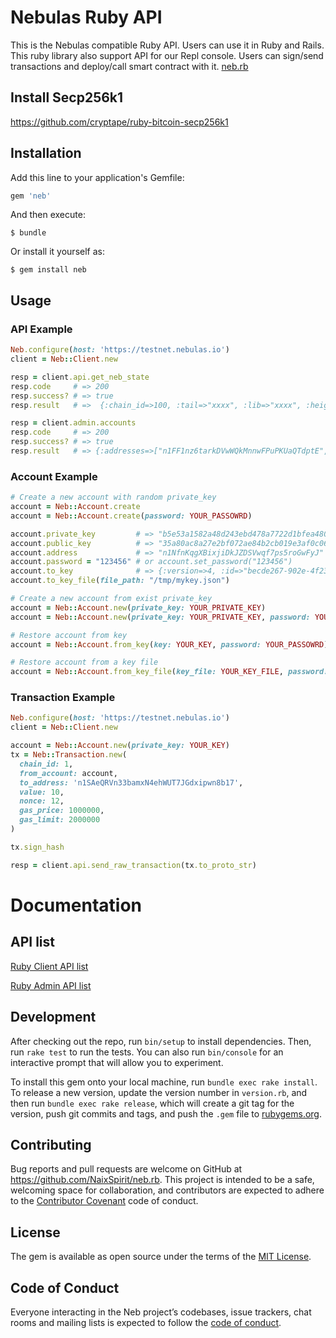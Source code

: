 # Nebulas Ruby API

This is the Nebulas compatible Ruby API. Users can use it in Ruby and Rails. This ruby library also support API for our Repl console. Users can sign/send transactions and deploy/call smart contract with it. [neb.rb](https://github.com/NaixSpirit/neb.rb)

## Install Secp256k1

https://github.com/cryptape/ruby-bitcoin-secp256k1

## Installation

Add this line to your application's Gemfile:

```ruby
gem 'neb'
```

And then execute:

    $ bundle

Or install it yourself as:

    $ gem install neb

## Usage


### API Example
```ruby
Neb.configure(host: 'https://testnet.nebulas.io')
client = Neb::Client.new

resp = client.api.get_neb_state
resp.code     # => 200
resp.success? # => true
resp.result   # =>  {:chain_id=>100, :tail=>"xxxx", :lib=>"xxxx", :height=>"1085", :protocol_version=>"/neb/1.0.0", :synchronized=>false, :version=>"1.0.1"}

resp = client.admin.accounts
resp.code     # => 200
resp.success? # => true
resp.result   # => {:addresses=>["n1FF1nz6tarkDVwWQkMnnwFPuPKUaQTdptE", "n1FNj5aZhKFeFJ8cQ26Lvsr84NDvNSVRu67"]}
```

### Account Example

```ruby
# Create a new account with random private_key
account = Neb::Account.create
account = Neb::Account.create(password: YOUR_PASSOWRD)

account.private_key         # => "b5e53a1582a48d243ebd478a7722d1bfea4805ff7c1da4cc7084043e8263c5a8"
account.public_key          # => "35a80ac8a27e2bf072ae84b2cb019e3af0c06547ad939fab1c6d12f713d26ae178d1fd6677aef3e6e94bc7cc1a39f4ca80fc2409a5ef59f97ee55dbd6efc7714"
account.address             # => "n1NfnKqgXBixjiDkJZDSVwqf7ps5roGwFyJ"
account.password = "123456" # or account.set_password("123456")
account.to_key              # => {:version=>4, :id=>"becde267-902e-4f23-ac01-53a4ba6edac7", :address=>"n1VYLxkZoehWEWPHxi351HgZ2R8Hfn2DGpa" ....}
account.to_key_file(file_path: "/tmp/mykey.json")

# Create a new account from exist private_key
account = Neb::Account.new(private_key: YOUR_PRIVATE_KEY)
account = Neb::Account.new(private_key: YOUR_PRIVATE_KEY, password: YOUR_PASSOWRD)

# Restore account from key
account = Neb::Account.from_key(key: YOUR_KEY, password: YOUR_PASSOWRD)

# Restore account from a key file
account = Neb::Account.from_key_file(key_file: YOUR_KEY_FILE, password: YOUR_PASSOWRD)
```

### Transaction Example

```ruby
Neb.configure(host: 'https://testnet.nebulas.io')
client = Neb::Client.new

account = Neb::Account.new(private_key: YOUR_KEY)
tx = Neb::Transaction.new(
  chain_id: 1,
  from_account: account,
  to_address: 'n1SAeQRVn33bamxN4ehWUT7JGdxipwn8b17',
  value: 10,
  nonce: 12,
  gas_price: 1000000,
  gas_limit: 2000000
)

tx.sign_hash

resp = client.api.send_raw_transaction(tx.to_proto_str)
```

# Documentation

## API list

[Ruby Client API list](https://github.com/NaixSpirit/neb.rb/blob/master/lib/neb/client/api.rb)

[Ruby Admin API list](https://github.com/NaixSpirit/neb.rb/blob/master/lib/neb/client/admin.rb)

## Development

After checking out the repo, run `bin/setup` to install dependencies. Then, run `rake test` to run the tests. You can also run `bin/console` for an interactive prompt that will allow you to experiment.

To install this gem onto your local machine, run `bundle exec rake install`. To release a new version, update the version number in `version.rb`, and then run `bundle exec rake release`, which will create a git tag for the version, push git commits and tags, and push the `.gem` file to [rubygems.org](https://rubygems.org).

## Contributing

Bug reports and pull requests are welcome on GitHub at https://github.com/NaixSpirit/neb.rb. This project is intended to be a safe, welcoming space for collaboration, and contributors are expected to adhere to the [Contributor Covenant](http://contributor-covenant.org) code of conduct.

## License

The gem is available as open source under the terms of the [MIT License](https://opensource.org/licenses/MIT).

## Code of Conduct

Everyone interacting in the Neb project’s codebases, issue trackers, chat rooms and mailing lists is expected to follow the [code of conduct](https://github.com/NaixSpirit/neb.rb/blob/master/CODE_OF_CONDUCT.md).
